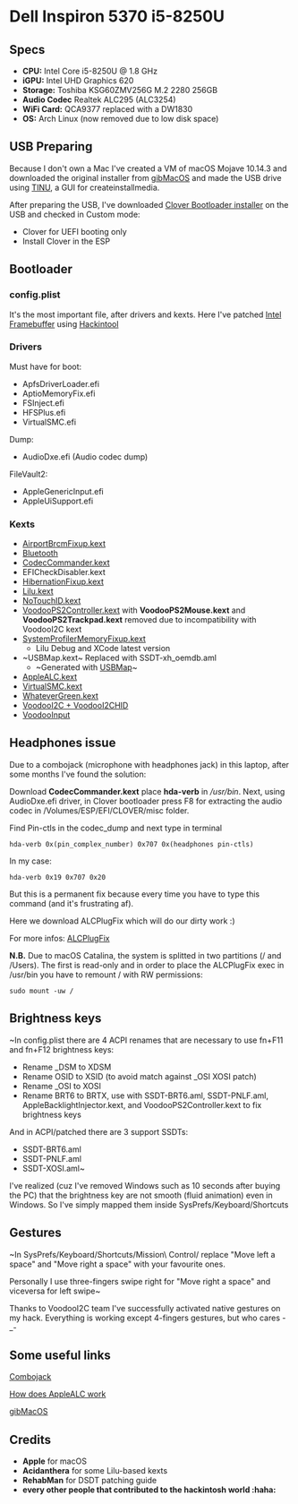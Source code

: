 # Dell Inspiron 5370 i5-8250U

## Specs
* **CPU:** Intel Core i5-8250U @ 1.8 GHz
* **iGPU:** Intel UHD Graphics 620
* **Storage:** Toshiba KSG60ZMV256G M.2 2280 256GB
* **Audio Codec** Realtek ALC295 (ALC3254)
* **WiFi Card:** QCA9377 replaced with a DW1830
* **OS:** Arch Linux (now removed due to low disk space)


## USB Preparing

Because I don't own a Mac I've created a VM of macOS Mojave 10.14.3 and downloaded the original installer from [gibMacOS](https://github.com/corpnewt/gibMacOS) and made the USB drive using [TINU](https://github.com/ITzTravelInTime/TINU/), a GUI for createinstallmedia.

After preparing the USB, I've downloaded [Clover Bootloader installer](https://github.com/Dids/clover-builder/releases/latest) on the USB and checked in Custom mode:

* Clover for UEFI booting only
* Install Clover in the ESP

## Bootloader

### config.plist

It's the most important file, after drivers and kexts.
Here I've patched [Intel Framebuffer](https://www.tonymacx86.com/threads/guide-intel-framebuffer-patching-using-whatevergreen.256490/) using [Hackintool](https://www.tonymacx86.com/threads/release-hackintool-v2-8-3.254559/)

### Drivers

Must have for boot:

* ApfsDriverLoader.efi
* AptioMemoryFix.efi
* FSInject.efi
* HFSPlus.efi
* VirtualSMC.efi

Dump:

* AudioDxe.efi (Audio codec dump)

FileVault2:

* AppleGenericInput.efi
* AppleUiSupport.efi

### Kexts

* [AirportBrcmFixup.kext](https://github.com/acidanthera/AirportBrcmFixup/releases/latest)* [Bluetooth](https://github.com/headkaze/OS-X-BrcmPatchRAM/releases)* [CodecCommander.kext](https://bitbucket.org/RehabMan/os-x-eapd-codec-commander/downloads/)* EFICheckDisabler.kext* [HibernationFixup.kext](https://github.com/acidanthera/HibernationFixup/releases/latest)* [Lilu.kext](https://github.com/acidanthera/Lilu/releases/latest)* [NoTouchID.kext](https://github.com/al3xtjames/NoTouchID/releases/latest)* [VoodooPS2Controller.kext](https://github.com/acidanthera/VoodooPS2/releases/latest) with **VoodooPS2Mouse.kext** and **VoodooPS2Trackpad.kext** removed due to incompatibility with VoodooI2C kext* [SystemProfilerMemoryFixup.kext](https://github.com/Goldfish64/SystemProfilerMemoryFixup)
 	* Lilu Debug and XCode latest version* ~USBMap.kext~ Replaced with SSDT-xh_oemdb.aml
	* ~Generated with [USBMap](https://github.com/corpnewt/USBMap)~ 	* [AppleALC.kext](https://github.com/acidanthera/AppleALC/releases/latest)* [VirtualSMC.kext](https://github.com/acidanthera/VirtualSMC/releases/latest)* [WhateverGreen.kext](https://github.com/acidanthera/WhateverGreen/releases)
* [VoodooI2C + VoodooI2CHID](https://github.com/alexandred/VoodooI2C/releases/latest)
* [VoodooInput](https://github.com/acidanthera/VoodooInput/releases/latest)

## Headphones issue

Due to a combojack (microphone with headphones jack) in this laptop, after some months I've found the solution:

Download **CodecCommander.kext** place **hda-verb** in */usr/bin*. Next, using AudioDxe.efi driver, in Clover bootloader press F8 for extracting the audio codec in /Volumes/ESP/EFI/CLOVER/misc folder. 

Find Pin-ctls in the codec_dump and next type in terminal

`hda-verb 0x(pin_complex_number) 0x707 0x(headphones pin-ctls)
`

In my case:

`hda-verb 0x19 0x707 0x20
`

But this is a permanent fix because every time you have to type this command (and it's frustrating af).

Here we download ALCPlugFix which will do our dirty work :)

For more infos: [ALCPlugFix](https://osxlatitude.com/forums/topic/11316-how-to-fix-static-noisedistortioncrackling-sound-and-combo-jack-on-laptops/)

**N.B.** Due to macOS Catalina, the system is splitted in two partitions (/ and /Users). The first is read-only and in order to place the ALCPlugFix exec in /usr/bin you have to remount / with RW permissions:

`sudo mount -uw /`

## Brightness keys

~In config.plist there are 4 ACPI renames that are necessary to use fn+F11 and fn+F12 brightness keys:

* Rename _DSM to XDSM
* Rename OSID to XSID (to avoid match against _OSI XOSI patch)
* Rename _OSI to XOSI
* Rename BRT6 to BRTX, use with SSDT-BRT6.aml, SSDT-PNLF.aml, AppleBacklightInjector.kext, and VoodooPS2Controller.kext to fix brightness keys

And in ACPI/patched there are 3 support SSDTs:

* SSDT-BRT6.aml
* SSDT-PNLF.aml
* SSDT-XOSI.aml~

I've realized (cuz I've removed Windows such as 10 seconds after buying the PC) that the brightness key are not smooth (fluid animation) even in Windows. So I've simply mapped them inside SysPrefs/Keyboard/Shortcuts 

## Gestures

~In SysPrefs/Keyboard/Shortcuts/Mission\ Control/ replace "Move left a space" and "Move right a space" with your favourite ones.

Personally I use three-fingers swipe right for "Move right a space" and viceversa for left swipe~

Thanks to VoodooI2C team I've successfully activated native gestures on my hack. Everything is working except 4-fingers gestures, but who cares -_- 

## Some useful links

[Combojack](https://osxlatitude.com/forums/topic/11316-how-to-fix-static-noisedistortioncrackling-sound-and-combo-jack-on-laptops/)

[How does AppleALC work](https://osxlatitude.com/forums/topic/1946-complete-applehda-patching-guide/)

[gibMacOS](https://github.com/corpnewt/gibMacOS)

## Credits

* **Apple** for macOS
* **Acidanthera** for some Lilu-based kexts
* **RehabMan** for DSDT patching guide
* **every other people that contributed to the hackintosh world :haha:**



